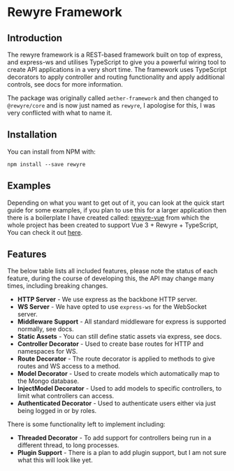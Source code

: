 # Rewyre Framework

## Introduction

The rewyre framework is a REST-based framework built on top of express, and express-ws and utilises TypeScript to give you a powerful wiring tool to create API applications in a very short time. The framework uses TypeScript decorators to apply controller and routing functionality and apply additional controls, see docs for more information.

The package was originally called `aether-framework` and then changed to `@rewyre/core` and is now just named as `rewyre`, I apologise for this, I was very conflicted with what to name it.



## Installation

You can install from NPM with:

```plaintext
npm install --save rewyre
```



## Examples

Depending on what you want to get out of it, you can look at the quick start guide for some examples, if you plan to use this for a larger application then there is a boilerplate I have created called: [rewyre-vue](https://github.com/dannysmc95/rewyre-vue) from which the whole project has been created to support Vue 3 + Rewyre + TypeScript, You can check it out [here](https://github.com/dannysmc95/rewyre-vue).



## Features

The below table lists all included features, please note the status of each feature, during the course of developing this, the API may change many times, including breaking changes.

* **HTTP Server** - We use express as the backbone HTTP server.
* **WS Server** - We have opted to use `express-ws` for the WebSocket server.
* **Middleware Support** - All standard middleware for express is supported normally, see docs.
* **Static Assets** - You can still define static assets via express, see docs.
* **Controller Decorator** - Used to create base routes for HTTP and namespaces for WS.
* **Route Decorator** - The route decorator is applied to methods to give routes and WS access to a method.
* **Model Decorator** - Used to create models which automatically map to the Mongo database.
* **InjectModel Decorator** - Used to add models to specific controllers, to limit what controllers can access.
* **Authenticated Decorator** - Used to authenticate users either via just being logged in or by roles.

There is some functionality left to implement including:

* **Threaded Decorator** - To add support for controllers being run in a different thread, to long processes.
* **Plugin Support** - There is a plan to add plugin support, but I am not sure what this will look like yet.